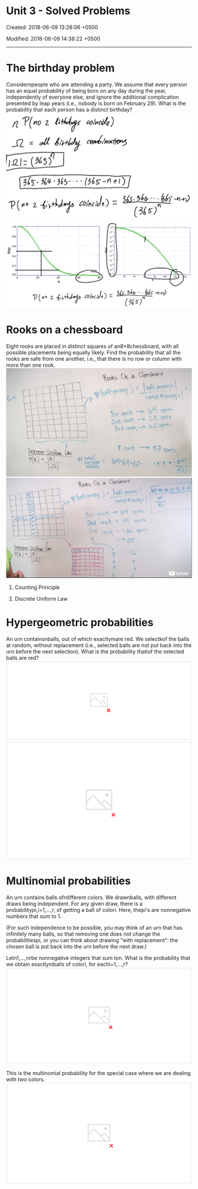 # Unit 3 - Solved Problems

Created: 2018-06-09 13:28:06 +0500

Modified: 2018-06-09 14:38:22 +0500

---

# The birthday problem

Considernpeople who are attending a party. We assume that every person has an equal probability of being born on any day during the year, independently of everyone else, and ignore the additional complication presented by leap years (i.e., nobody is born on February 29). What is the probability that each person has a distinct birthday?
![image](media/Intro---Syllabus_Unit-3---Solved-Problems-image1.png)
![image](media/Intro---Syllabus_Unit-3---Solved-Problems-image2.png)
# Rooks on a chessboard

Eight rooks are placed in distinct squares of an8×8chessboard, with all possible placements being equally likely. Find the probability that all the rooks are safe from one another, i.e., that there is no row or column with more than one rook.
![image](media/Intro---Syllabus_Unit-3---Solved-Problems-image3.png)
![image](media/Intro---Syllabus_Unit-3---Solved-Problems-image4.png)
1.  Counting Principle

2.  Discrete Uniform Law
# Hypergeometric probabilities

An urn containsnballs, out of which exactlymare red. We selectkof the balls at random, without replacement (i.e., selected balls are not put back into the urn before the next selection). What is the probability thatiof the selected balls are red?
![image](media/Intro---Syllabus_Unit-3---Solved-Problems-image5.png)
![と ) ](media/Intro---Syllabus_Unit-3---Solved-Problems-image6.png)
# Multinomial probabilities

An urn contains balls ofrdifferent colors. We drawnballs, with different draws being independent. For any given draw, there is a probabilitypi,i=1,...,r, of getting a ball of colori. Here, thepi's are nonnegative numbers that sum to 1.

(For such independence to be possible, you may think of an urn that has infinitely many balls, so that removing one does not change the probabilitiespi, or you can think about drawing "with replacement": the chosen ball is put back into the urn before the next draw.)

Letn1,...,nrbe nonnegative integers that sum ton. What is the probability that we obtain exactlyniballs of colori, for eachi=1,...,r?
![image](media/Intro---Syllabus_Unit-3---Solved-Problems-image7.png)

This is the multinomial probability for the special case where we are dealing with two colors.
![image](media/Intro---Syllabus_Unit-3---Solved-Problems-image8.png)
